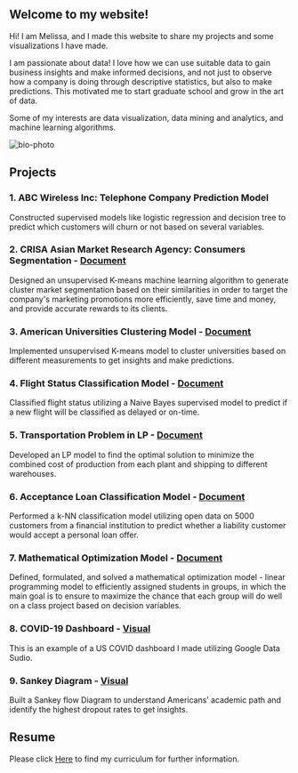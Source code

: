 ## Welcome to my website!

Hi! I am Melissa, and I made this website to share my projects and some visualizations I have made.

I am passionate about data! I love how we can use suitable data to gain business insights and make informed decisions, and not just to observe how a company is doing through descriptive statistics, but also to make predictions. This motivated me to start graduate school and grow in the art of data. 

Some of my interests are data visualization, data mining and analytics, and machine learning algorithms.

![bio-photo](https://user-images.githubusercontent.com/69952860/97793013-3318d880-1bbc-11eb-822c-fad4fb98666d.jpg)

## Projects

### 1. ABC Wireless Inc: Telephone Company Prediction Model

Constructed supervised models like logistic regression and decision tree to predict which customers will churn or not based on several variables.

### 2. CRISA Asian Market Research Agency: Consumers Segmentation - [Document](https://github.com/MelissaPR24/ML_MelissaPR.git)

Designed an unsupervised K-means machine learning algorithm to generate cluster market segmentation based on their similarities in order to target the company's marketing promotions more efficiently, save time and money, and provide accurate rewards to its clients.

### 3. American Universities Clustering Model - [Document](https://github.com/MelissaPR24/ML_MelissaPR.git)

Implemented unsupervised K-means model to cluster universities based on different measurements to get insights and make predictions.

### 4. Flight Status Classification Model - [Document](https://github.com/MelissaPR24/ML_MelissaPR.git)

Classified flight status utilizing a Naive Bayes supervised model to predict if a new flight will be classified as delayed or on-time.

### 5. Transportation Problem in LP - [Document](https://github.com/MelissaPR24/QM_MelissaPR.git)

Developed an LP model to find the optimal solution to minimize the combined cost of production from each plant and shipping to different warehouses.

### 6. Acceptance Loan Classification Model - [Document](https://github.com/MelissaPR24/ML_MelissaPR.git)

Performed a k-NN classification model utilizing open data on 5000 customers from a financial institution to predict whether a liability customer would accept a personal loan offer.

### 7. Mathematical Optimization Model - [Document](https://github.com/MelissaPR24/QM_MelissaPR.git)

Defined, formulated, and solved a mathematical optimization model - linear programming model to efficiently assigned students in groups, in which the main goal is to ensure to maximize the chance that each group will do well on a class project based on decision variables.
 
### 8. COVID-19 Dashboard - [Visual](https://github.com/MelissaPR24/mpaniagua.git) 

This is an example of a US COVID dashboard I made utilizing Google Data Sudio.

### 9. Sankey Diagram - [Visual](https://github.com/MelissaPR24/mpaniagua.git) 

Built a Sankey flow Diagram to understand Americans’ academic path and identify the highest dropout rates to get insights.

## Resume 

Please click [Here](https://github.com/MelissaPR24/mpaniagua.git) to find my curriculum for further information. 
